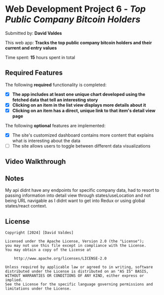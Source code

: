 # Web Development Project 6 - *Top Public Company Bitcoin Holders*

Submitted by: **David Valdes**

This web app: **Tracks the top public company bitcoin holders and their current and entry values**

Time spent: **15** hours spent in total

## Required Features

The following **required** functionality is completed:

- [X] **The app includes at least one unique chart developed using the fetched data that tell an interesting story**
- [X] **Clicking on an item in the list view displays more details about it**
- [X] **Clicking on an item has a direct, unique link to that item's detail view page**

The following **optional** features are implemented:

- [X] The site's customized dashboard contains more content that explains what is interesting about the data
- [ ] The site allows users to toggle between different data visualizations

## Video Walkthrough







## Notes

My api didnt have any endpoints for specific company data, had to resort to passing information into detail view through states/useLocation and not being URL navigable as I didnt want to get into Redux or using global states/react context.

## License

    Copyright [2024] [David Valdes]

    Licensed under the Apache License, Version 2.0 (the "License");
    you may not use this file except in compliance with the License.
    You may obtain a copy of the License at

        http://www.apache.org/licenses/LICENSE-2.0

    Unless required by applicable law or agreed to in writing, software
    distributed under the License is distributed on an "AS IS" BASIS,
    WITHOUT WARRANTIES OR CONDITIONS OF ANY KIND, either express or implied.
    See the License for the specific language governing permissions and
    limitations under the License.